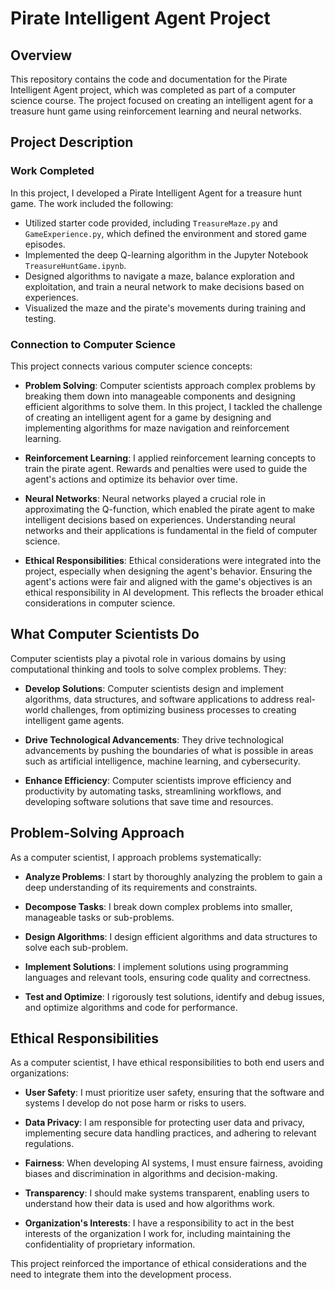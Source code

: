 # Pirate Intelligent Agent Project

## Overview

This repository contains the code and documentation for the Pirate Intelligent Agent project, which was completed as part of a computer science course. The project focused on creating an intelligent agent for a treasure hunt game using reinforcement learning and neural networks.

## Project Description

### Work Completed

In this project, I developed a Pirate Intelligent Agent for a treasure hunt game. The work included the following:

- Utilized starter code provided, including `TreasureMaze.py` and `GameExperience.py`, which defined the environment and stored game episodes.
- Implemented the deep Q-learning algorithm in the Jupyter Notebook `TreasureHuntGame.ipynb`.
- Designed algorithms to navigate a maze, balance exploration and exploitation, and train a neural network to make decisions based on experiences.
- Visualized the maze and the pirate's movements during training and testing.

### Connection to Computer Science

This project connects various computer science concepts:

- **Problem Solving**: Computer scientists approach complex problems by breaking them down into manageable components and designing efficient algorithms to solve them. In this project, I tackled the challenge of creating an intelligent agent for a game by designing and implementing algorithms for maze navigation and reinforcement learning.

- **Reinforcement Learning**: I applied reinforcement learning concepts to train the pirate agent. Rewards and penalties were used to guide the agent's actions and optimize its behavior over time.

- **Neural Networks**: Neural networks played a crucial role in approximating the Q-function, which enabled the pirate agent to make intelligent decisions based on experiences. Understanding neural networks and their applications is fundamental in the field of computer science.

- **Ethical Responsibilities**: Ethical considerations were integrated into the project, especially when designing the agent's behavior. Ensuring the agent's actions were fair and aligned with the game's objectives is an ethical responsibility in AI development. This reflects the broader ethical considerations in computer science.

## What Computer Scientists Do

Computer scientists play a pivotal role in various domains by using computational thinking and tools to solve complex problems. They:

- **Develop Solutions**: Computer scientists design and implement algorithms, data structures, and software applications to address real-world challenges, from optimizing business processes to creating intelligent game agents.

- **Drive Technological Advancements**: They drive technological advancements by pushing the boundaries of what is possible in areas such as artificial intelligence, machine learning, and cybersecurity.

- **Enhance Efficiency**: Computer scientists improve efficiency and productivity by automating tasks, streamlining workflows, and developing software solutions that save time and resources.

## Problem-Solving Approach

As a computer scientist, I approach problems systematically:

- **Analyze Problems**: I start by thoroughly analyzing the problem to gain a deep understanding of its requirements and constraints.

- **Decompose Tasks**: I break down complex problems into smaller, manageable tasks or sub-problems.

- **Design Algorithms**: I design efficient algorithms and data structures to solve each sub-problem.

- **Implement Solutions**: I implement solutions using programming languages and relevant tools, ensuring code quality and correctness.

- **Test and Optimize**: I rigorously test solutions, identify and debug issues, and optimize algorithms and code for performance.

## Ethical Responsibilities

As a computer scientist, I have ethical responsibilities to both end users and organizations:

- **User Safety**: I must prioritize user safety, ensuring that the software and systems I develop do not pose harm or risks to users.

- **Data Privacy**: I am responsible for protecting user data and privacy, implementing secure data handling practices, and adhering to relevant regulations.

- **Fairness**: When developing AI systems, I must ensure fairness, avoiding biases and discrimination in algorithms and decision-making.

- **Transparency**: I should make systems transparent, enabling users to understand how their data is used and how algorithms work.

- **Organization's Interests**: I have a responsibility to act in the best interests of the organization I work for, including maintaining the confidentiality of proprietary information.

This project reinforced the importance of ethical considerations and the need to integrate them into the development process.

